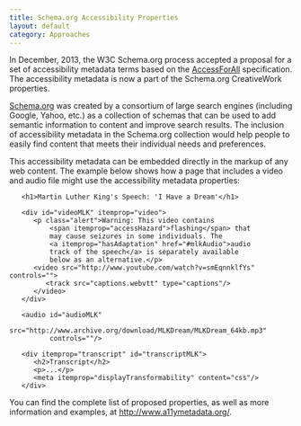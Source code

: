 ```yaml
---
title: Schema.org Accessibility Properties
layout: default
category: Approaches
---
```

In December, 2013, the W3C Schema.org process accepted a proposal for a set of accessibility metadata terms based on the [AccessForAll](AccessForAll.html) specification. The accessibility metadata is now a part of the Schema.org CreativeWork properties.

<a href="http://schema.org" rel="nofollow" target="_blank" class="link-external">Schema.org</a> was created by a consortium of large search engines (including Google, Yahoo, etc.) as a collection of schemas that can be used to add semantic information to content and improve search results. The inclusion of accessibility metadata in the Schema.org collection would help people to easily find content that meets their individual needs and preferences.

This accessibility  metadata can be embedded directly in the markup of any web content. The example below shows how a page that includes a video and audio file might use the accessibility metadata properties:

```
   <h1>Martin Luther King's Speech: 'I Have a Dream'</h1>

   <div id="videoMLK" itemprop="video">
      <p class="alert">Warning: This video contains
          <span itemprop="accessHazard">flashing</span> that
          may cause seizures in some individuals. The
          <a itemprop="hasAdaptation" href="#mlkAudio">audio
          track of the speech</a> is separately available
          below as an alternative.</p>
      <video src="http://www.youtube.com/watch?v=smEqnnklfYs" controls="">
         <track src="captions.webvtt" type="captions"/>
      </video>
   </div>

   <audio id="audioMLK"
          src="http://www.archive.org/download/MLKDream/MLKDream_64kb.mp3"
          controls=""/>

   <div itemprop="transcript" id="transcriptMLK">
      <h2>Transcript</h2>
      <p>...</p>
      <meta itemprop="displayTransformability" content="css"/>
   </div>
```

You can find the complete list of proposed properties, as well as more information and examples, at <a href="http://www.a11ymetadata.org/" rel="nofollow" target="_blank" class="link-external">http://www.a11ymetadata.org/</a>.
